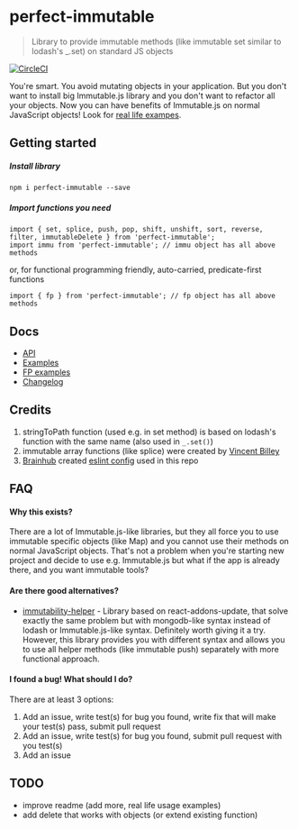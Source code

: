 # perfect-immutable
> Library to provide immutable methods (like immutable set similar to lodash's _.set) on standard JS objects

[![CircleCI](https://circleci.com/gh/Lukasz-pluszczewski/perfect-immutable.svg?style=svg)](https://circleci.com/gh/Lukasz-pluszczewski/perfect-immutable)

You're smart. You avoid mutating objects in your application. But you don't want to install big Immutable.js library and you don't want to refactor all your objects. Now you can have benefits of Immutable.js on normal JavaScript objects! Look for [real life exampes](docs/EXAMPLES.md).

## Getting started
##### Install library
`npm i perfect-immutable --save`

##### Import functions you need
```
import { set, splice, push, pop, shift, unshift, sort, reverse, filter, immutableDelete } from 'perfect-immutable';
import immu from 'perfect-immutable'; // immu object has all above methods
```
or, for functional programming friendly, auto-carried, predicate-first functions
```
import { fp } from 'perfect-immutable'; // fp object has all above methods
```

## Docs
- [API](docs/API.md)
- [Examples](docs/EXAMPLES.md)
- [FP examples](docs/EXAMPLESFP.md)
- [Changelog](docs/CHANGELOG.md)

## Credits
1. stringToPath function (used e.g. in set method) is based on lodash's function with the same name (also used in `_.set()`)
2. immutable array functions (like splice) were created by [Vincent Billey](https://vincent.billey.me/)
3. [Brainhub](https://brainhub.eu/) created [eslint config](https://github.com/adam-golab/eslint-config-brainhub) used in this repo

## FAQ
#### Why this exists?
There are a lot of Immutable.js-like libraries, but they all force you to use immutable specific objects (like Map) and you cannot use their methods on normal JavaScript objects. That's not a problem when you're starting new project and decide to use e.g. Immutable.js but what if the app is already there, and you want immutable tools?

#### Are there good alternatives?
- [immutability-helper](https://github.com/kolodny/immutability-helper) - Library based on react-addons-update, that solve exactly the same problem but with mongodb-like syntax instead of lodash or Immutable.js-like syntax. Definitely worth giving it a try. However, this library provides you with different syntax and allows you to use all helper methods (like immutable push) separately with more functional approach.

#### I found a bug! What should I do?
There are at least 3 options:
1. Add an issue, write test(s) for bug you found, write fix that will make your test(s) pass, submit pull request
2. Add an issue, write test(s) for bug you found, submit pull request with you test(s)
3. Add an issue

## TODO
- improve readme (add more, real life usage examples)
- add delete that works with objects (or extend existing function)